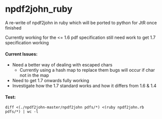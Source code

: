 npdf2john_ruby
==============

A re-write of npdf2john in ruby which will be ported to python for JtR once finished

Currently working for the <= 1.6 pdf specification still need work to get 1.7 specification working


#### Current Issues:
* Need a better way of dealing with escaped chars
	* Currently using a hash map to replace them bugs will occur if char not in the map
* Need to get 1.7 onwards fully working 
* Investigate how the 1.7 standard works and how it differs from 1.6 & 1.4

#### Test:
```
diff <(./npdf2john-master/npdf2john pdfs/*) <(ruby npdf2john.rb pdfs/*) | wc -l
```